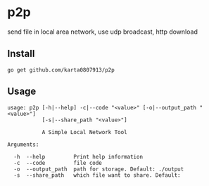 # p2p
send file in local area network, use udp broadcast, http download

## Install

```
go get github.com/karta0807913/p2p
```

## Usage

```
usage: p2p [-h|--help] -c|--code "<value>" [-o|--output_path "<value>"]
           [-s|--share_path "<value>"]

           A Simple Local Network Tool

Arguments:

  -h  --help         Print help information
  -c  --code         file code
  -o  --output_path  path for storage. Default: ./output
  -s  --share_path   which file want to share. Default:
```
